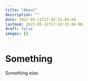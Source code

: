 ```yaml
---
title: "About"
description: ""
date: 2022-05-11T17:42:15-04:00
lastmod: 2022-05-11T17:42:15-04:00
draft: false
images: []
---
```


# Something

Something else.
